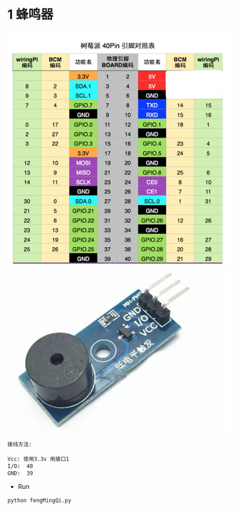 
# 1 蜂鸣器

![-w641](/media/15833905111819.jpg)


![](/media/15833904960595.jpg)


```
接线方法:

Vcc: 使用3.3v 用接口1
I/O:  40
GND:  39
```

- Run


```
python fengMingQi.py
```